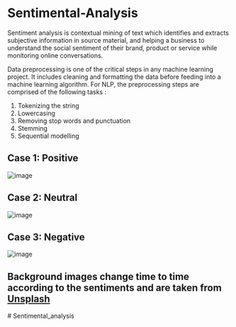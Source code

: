 # Sentimental-Analysis

Sentiment analysis is contextual mining of text which identifies and extracts subjective information in source material, and helping a business to understand the social sentiment of their brand, product or service while monitoring online conversations.

Data preprocessing is one of the critical steps in any machine learning project. It includes cleaning and formatting the data before feeding into a machine learning algorithm. For NLP, the preprocessing steps are comprised of the following tasks :

1. Tokenizing the string
2. Lowercasing
3. Removing stop words and punctuation
4. Stemming
5. Sequential modelling


## Case 1: Positive

![image](https://user-images.githubusercontent.com/84759422/178154893-d7cf1bfc-da05-477a-946a-4dbde10ee3f9.png)


## Case 2: Neutral

![image](https://user-images.githubusercontent.com/84759422/178155042-d54e1dd3-fb8e-4e32-b7f1-83828e828bc5.png)


## Case 3: Negative

![image](https://user-images.githubusercontent.com/84759422/178155210-8535d49d-6c56-48f4-95a5-cf4097b8263a.png)


## Background images change time to time according to the sentiments and are taken from [Unsplash](https://unsplash.com/t/wallpapers)
#   S e n t i m e n t a l _ a n a l y s i s 
 
 